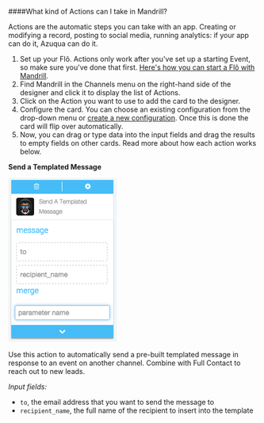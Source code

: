 ####What kind of Actions can I take in Mandrill?

Actions are the automatic steps you can take with an app. Creating or modifying a record, posting to social media, running analytics: if your app can do it, Azuqua can do it. 

1. Set up your Flõ. Actions only work after you've set up a starting Event, so make sure you've done that first. [Here's how you can start a Flõ with Mandrill]().
2. Find Mandrill in the Channels menu on the right-hand side of the designer and click it to display the list of Actions.
3. Click on the Action you want to use to add the card to the designer. 
4. Configure the card. You can choose an existing configuration from the drop-down menu or [create a new configuration](). Once this is done the card will flip over automatically. 
5. Now, you can drag or type data into the input fields and drag the results to empty fields on other cards. Read more about how each action works below.

**Send a Templated Message**

<img src="mandrillAction1.png"></img>

Use this action to automatically send a pre-built templated message in response to an event on another channel. Combine with Full Contact to reach out to new leads. 

*Input fields:*

* `to`, the email address that you want to send the message to
* `recipient_name`, the full name of the recipient to insert into the template

<!--What is with this merge business?-->